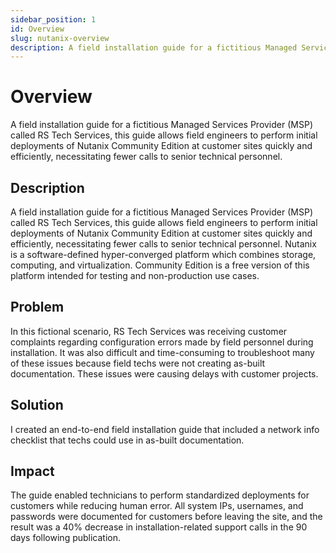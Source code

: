 ```yaml
---
sidebar_position: 1
id: Overview
slug: nutanix-overview
description: A field installation guide for a fictitious Managed Services Provider (MSP) called RS Tech Services, this guide allows field engineers to perform initial deployments of Nutanix Community Edition at customer sites quickly and efficiently, necessitating fewer calls to senior technical personnel.
---
```


# Overview

A field installation guide for a fictitious Managed Services Provider (MSP) called RS Tech Services, this guide allows field engineers to perform initial deployments of Nutanix Community Edition at customer sites quickly and efficiently, necessitating fewer calls to senior technical personnel.

## Description

A field installation guide for a fictitious Managed Services Provider (MSP) called RS Tech Services, this guide allows field engineers to perform initial deployments of Nutanix Community Edition at customer sites quickly and efficiently, necessitating fewer calls to senior technical personnel. Nutanix is a software-defined hyper-converged platform which combines storage, computing, and virtualization. Community Edition is a free version of this platform intended for testing and non-production use cases.

## Problem

In this fictional scenario, RS Tech Services was receiving customer complaints regarding configuration errors made by field personnel during installation. It was also difficult and time-consuming to troubleshoot many of these issues because field techs were not creating as-built documentation. These issues were causing delays with customer projects.

## Solution

I created an end-to-end field installation guide that included a network info checklist that techs could use in as-built documentation.

## Impact

The guide enabled technicians to perform standardized deployments for customers while reducing human error. All system IPs, usernames, and passwords were documented for customers before leaving the site, and the result was a 40% decrease in installation-related support calls in the 90 days following publication.
